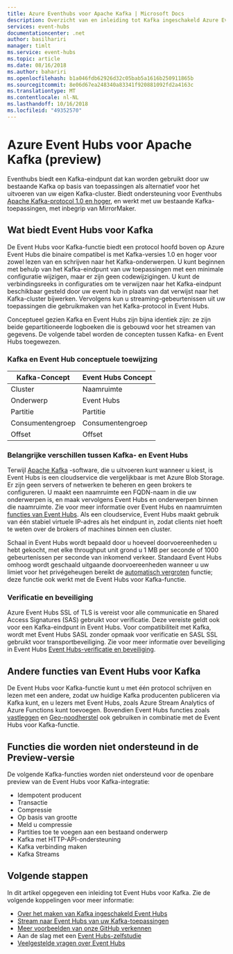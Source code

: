 ```yaml
---
title: Azure Eventhubs voor Apache Kafka | Microsoft Docs
description: Overzicht van en inleiding tot Kafka ingeschakeld Azure Event Hubs
services: event-hubs
documentationcenter: .net
author: basilhariri
manager: timlt
ms.service: event-hubs
ms.topic: article
ms.date: 08/16/2018
ms.author: bahariri
ms.openlocfilehash: b1a046fdb62926d32c05bab5a1616b250911865b
ms.sourcegitcommit: 8e06d67ea248340a83341f920881092fd2a4163c
ms.translationtype: MT
ms.contentlocale: nl-NL
ms.lasthandoff: 10/16/2018
ms.locfileid: "49352570"
---
```

# <a name="azure-event-hubs-for-apache-kafka-preview"></a>Azure Event Hubs voor Apache Kafka (preview)

Eventhubs biedt een Kafka-eindpunt dat kan worden gebruikt door uw bestaande Kafka op basis van toepassingen als alternatief voor het uitvoeren van uw eigen Kafka-cluster. Biedt ondersteuning voor Eventhubs [Apache Kafka-protocol 1.0 en hoger](https://kafka.apache.org/documentation/), en werkt met uw bestaande Kafka-toepassingen, met inbegrip van MirrorMaker. 

## <a name="what-does-event-hubs-for-kafka-provide"></a>Wat biedt Event Hubs voor Kafka

De Event Hubs voor Kafka-functie biedt een protocol hoofd boven op Azure Event Hubs die binaire compatibel is met Kafka-versies 1.0 en hoger voor zowel lezen van en schrijven naar het Kafka-onderwerpen. U kunt beginnen met behulp van het Kafka-eindpunt van uw toepassingen met een minimale configuratie wijzigen, maar er zijn geen codewijzigingen. U kunt de verbindingsreeks in configuraties om te verwijzen naar het Kafka-eindpunt beschikbaar gesteld door uw event hub in plaats van dat verwijst naar het Kafka-cluster bijwerken. Vervolgens kun u streaming-gebeurtenissen uit uw toepassingen die gebruikmaken van het Kafka-protocol in Event Hubs. 

Conceptueel gezien Kafka en Event Hubs zijn bijna identiek zijn: ze zijn beide gepartitioneerde logboeken die is gebouwd voor het streamen van gegevens. De volgende tabel worden de concepten tussen Kafka- en Event Hubs toegewezen.

### <a name="kafka-and-event-hub-conceptual-mapping"></a>Kafka en Event Hub conceptuele toewijzing

| Kafka-Concept | Event Hubs Concept|
| --- | --- |
| Cluster | Naamruimte |
| Onderwerp | Event Hubs |
| Partitie | Partitie|
| Consumentengroep | Consumentengroep |
| Offset | Offset|

### <a name="key-differences-between-kafka-and-event-hubs"></a>Belangrijke verschillen tussen Kafka- en Event Hubs

Terwijl [Apache Kafka](https://kafka.apache.org/) -software, die u uitvoeren kunt wanneer u kiest, is Event Hubs is een cloudservice die vergelijkbaar is met Azure Blob Storage. Er zijn geen servers of netwerken te beheren en geen brokers te configureren. U maakt een naamruimte een FQDN-naam in die uw onderwerpen is, en maak vervolgens Event Hubs en onderwerpen binnen die naamruimte. Zie voor meer informatie over Event Hubs en naamruimten [functies van Event Hubs](event-hubs-features.md#namespace). Als een cloudservice, Event Hubs maakt gebruik van één stabiel virtuele IP-adres als het eindpunt in, zodat clients niet hoeft te weten over de brokers of machines binnen een cluster. 

Schaal in Event Hubs wordt bepaald door u hoeveel doorvoereenheden u hebt gekocht, met elke throughput unit grond u 1 MB per seconde of 1000 gebeurtenissen per seconde van inkomend verkeer. Standaard Event Hubs omhoog wordt geschaald uitgaande doorvoereenheden wanneer u uw limiet voor het privégeheugen bereikt de [automatisch vergroten](event-hubs-auto-inflate.md) functie; deze functie ook werkt met de Event Hubs voor Kafka-functie. 

### <a name="security-and-authentication"></a>Verificatie en beveiliging

Azure Event Hubs SSL of TLS is vereist voor alle communicatie en Shared Access Signatures (SAS) gebruikt voor verificatie. Deze vereiste geldt ook voor een Kafka-eindpunt in Event Hubs. Voor compatibiliteit met Kafka, wordt met Event Hubs SASL zonder opmaak voor verificatie en SASL SSL gebruikt voor transportbeveiliging. Zie voor meer informatie over beveiliging in Event Hubs [Event Hubs-verificatie en beveiliging](event-hubs-authentication-and-security-model-overview.md).

## <a name="other-event-hubs-features-available-for-kafka"></a>Andere functies van Event Hubs voor Kafka

De Event Hubs voor Kafka-functie kunt u met één protocol schrijven en lezen met een andere, zodat uw huidige Kafka producenten publiceren via Kafka kunt, en u lezers met Event Hubs, zoals Azure Stream Analytics of Azure Functions kunt toevoegen. Bovendien Event Hubs functies zoals [vastleggen](event-hubs-capture-overview.md) en [Geo-noodherstel](event-hubs-geo-dr.md) ook gebruiken in combinatie met de Event Hubs voor Kafka-functie.

## <a name="features-that-are-not-supported-in-the-preview"></a>Functies die worden niet ondersteund in de Preview-versie

De volgende Kafka-functies worden niet ondersteund voor de openbare preview van de Event Hubs voor Kafka-integratie:

*   Idempotent producent
*   Transactie
*   Compressie
*   Op basis van grootte
*   Meld u compressie
*   Partities toe te voegen aan een bestaand onderwerp
*   Kafka met HTTP-API-ondersteuning
*   Kafka verbinding maken
*   Kafka Streams

## <a name="next-steps"></a>Volgende stappen

In dit artikel opgegeven een inleiding tot Event Hubs voor Kafka. Zie de volgende koppelingen voor meer informatie:

* [Over het maken van Kafka ingeschakeld Event Hubs](event-hubs-create-kafka-enabled.md)
* [Stream naar Event Hubs van uw Kafka-toepassingen](event-hubs-quickstart-kafka-enabled-event-hubs.md)
* [Meer voorbeelden van onze GitHub verkennen](https://github.com/Azure/azure-event-hubs-for-kafka)
* Aan de slag met een [Event Hubs-zelfstudie](event-hubs-dotnet-standard-getstarted-send.md)
* [Veelgestelde vragen over Event Hubs](event-hubs-faq.md)

 
 

